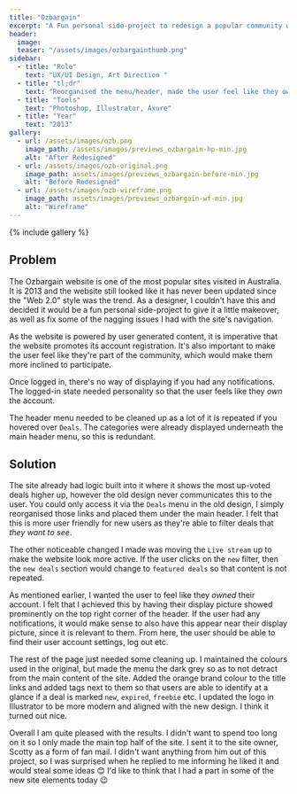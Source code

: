 ```yaml
---
title: "Ozbargain"
excerpt: "A Fun personal side-project to redesign a popular community website"
header:
  image:
  teaser: "/assets/images/ozbargainthumb.png"
sidebar:
  - title: "Role"
    text: "UX/UI Design, Art Direction "
  - title: "tl;dr"
    text: "Reorganised the menu/header, made the user feel like they owned their account and felt a part of the community. Site owner liked it and mentioned he may steal some ideas!"
  - title: "Tools"
    text: "Photoshop, Illustrator, Axure"
  - title: "Year"
    text: "2013"
gallery:
  - url: /assets/images/ozb.png
    image_path: /assets/images/previews_ozbargain-hp-min.jpg
    alt: "After Redesigned"
  - url: /assets/images/ozb-original.png
    image_path: assets/images/previews_ozbargain-before-min.jpg
    alt: "Before Redesigned"
  - url: /assets/images/ozb-wireframe.png
    image_path: assets/images/previews_ozbargain-wf-min.jpg
    alt: "Wireframe"
---
```


{% include gallery %}

## Problem
The Ozbargain website is one of the most popular sites visited in Australia. It is 2013 and the website still looked like it has never been updated since the "Web 2.0" style was the trend. As a designer, I couldn't have this and decided it would be a fun personal side-project to give it a little makeover, as well as fix some of the nagging issues I had with the site's navigation.

As the website is powered by user generated content, it is imperative that the website promotes its account registration. It's also important to make the user feel like they're part of the community, which would make them more inclined to participate.

Once logged in, there's no way of displaying if you had any notifications. The logged-in state needed personality so that the user feels like they *own* the account.

The header menu needed to be cleaned up as a lot of it is repeated if you hovered over `Deals`. The categories were already displayed underneath the main header menu, so this is redundant.

## Solution
The site already had logic built into it where it shows the most up-voted deals higher up, however the old design never communicates this to the user. You could only access it via the `Deals` menu in the old design, I simply reorganised those links and placed them under the main header. I felt that this is more user friendly for new users as they're able to filter deals that *they want to see*.

The other noticeable changed I made was moving the `Live stream` up to make the website look more active. If the user clicks on the `new` filter, then the `new deals` section would change to `featured deals` so that content is not repeated.

As mentioned earlier, I wanted the user to feel like they *owned* their account. I felt that I achieved this by having their display picture showed prominently on the top right corner of the header. If the user had any notifications, it would make sense to also have this appear near their display picture, since it is relevant to them. From here, the user should be able to find their user account settings, log out etc.

The rest of the page just needed some cleaning up. I maintained the colours used in the original, but made the menu the dark grey so as to not detract from the main content of the site.  Added the orange brand colour to the title links and added tags next to them so that users are able to identify at a glance if a deal is marked `new`, `expired`, `freebie` etc. I updated the logo in Illustrator to be more modern and aligned with the new design. I think it turned out nice.

Overall I am quite pleased with the results. I didn't want to spend too long on it so I only made the main top half of the site. I sent it to the site owner, Scotty as a form of fan mail. I didn't want anything from him out of this project, so I was surprised when he replied to me informing he liked it and would steal some ideas :blush: I'd like to think that I had a part in some of the new site elements today :wink:
